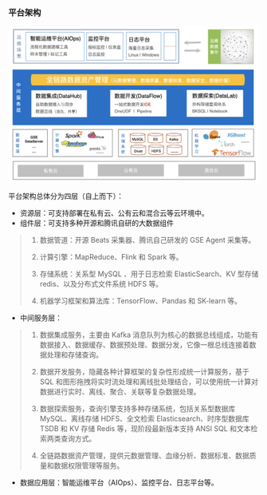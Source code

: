 
### 平台架构

![](../assets/system_arch-ee.png)

平台架构总体分为四层（自上而下）：

- 资源层：可支持部署在私有云、公有云和混合云等云环境中。
- 组件层：可支持多种开源和腾讯自研的大数据组件

> 1. 数据管道：开源 Beats 采集器、腾讯自己研发的 GSE Agent 采集等。
>
> 2. 计算引擎：MapReduce、Flink 和 Spark 等。
>
> 3. 存储系统：关系型 MySQL 、用于日志检索 ElasticSearch、KV 型存储 redis、以及分布式文件系统 HDFS 等。
>
> 4. 机器学习框架和算法库：TensorFlow、Pandas 和 SK-learn 等。

- 中间服务层：

> 1. 数据集成服务，主要由 Kafka 消息队列为核心的数据总线组成，功能有数据接入、数据缓存、数据预处理、数据分发，它像一根总线连接着数据处理和存储查询。
>
> 2. 数据开发服务，隐藏各种计算框架的复杂性形成统一计算服务，基于 SQL 和图形拖拽将实时流处理和离线批处理结合，可以使用统一计算对数据进行实时、离线、聚合、关联等复杂数据处理。
>
> 3. 数据探索服务，查询引擎支持多种存储系统，包括关系型数据库 MySQL、离线存储 HDFS、全文检索 Elasticsearch、时序型数据库 TSDB 和 KV 存储 Redis 等，现阶段最新版本支持 ANSI SQL 和文本检索两类查询方式。
>
> 4. 全链路数据资产管理，提供元数据管理、血缘分析、数据标准、数据质量和数据权限管理等服务。

- 数据应用层：智能运维平台（AIOps）、监控平台、日志平台等。
